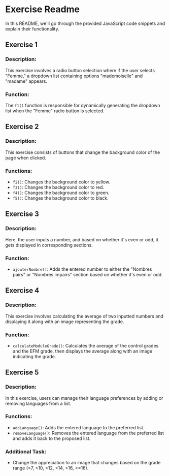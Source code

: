 # Exercise Readme

In this README, we'll go through the provided JavaScript code snippets and explain their functionality.

## Exercise 1

### Description:
This exercise involves a radio button selection where if the user selects "Femme," a dropdown list containing options "mademoiselle" and "madame" appears.

### Function:
The `f1()` function is responsible for dynamically generating the dropdown list when the "Femme" radio button is selected.

## Exercise 2

### Description:
This exercise consists of buttons that change the background color of the page when clicked.

### Functions:
- `f2()`: Changes the background color to yellow.
- `f3()`: Changes the background color to red.
- `f4()`: Changes the background color to green.
- `f5()`: Changes the background color to black.

## Exercise 3

### Description:
Here, the user inputs a number, and based on whether it's even or odd, it gets displayed in corresponding sections.

### Function:
- `ajouterNombre()`: Adds the entered number to either the "Nombres pairs" or "Nombres impairs" section based on whether it's even or odd.

## Exercise 4

### Description:
This exercise involves calculating the average of two inputted numbers and displaying it along with an image representing the grade.

### Function:
- `calculateModuleGrade()`: Calculates the average of the control grades and the EFM grade, then displays the average along with an image indicating the grade.

## Exercise 5

### Description:
In this exercise, users can manage their language preferences by adding or removing languages from a list.

### Functions:
- `addLanguage()`: Adds the entered language to the preferred list.
- `removeLanguage()`: Removes the entered language from the preferred list and adds it back to the proposed list.

### Additional Task:
- Change the appreciation to an image that changes based on the grade range (<7, <10, <12, <14, <16, >=16).
